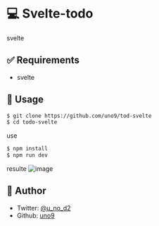  # 💻 Svelte-todo
svelte

## ✅ Requirements
- svelte

## 🚀 Usage
```bash
$ git clone https://github.com/uno9/tod-svelte
$ cd todo-svelte
```
use
```bash
$ npm install
$ npm run dev
```
resulte
![image](https://user-images.githubusercontent.com/47252405/106358020-01dfae00-634d-11eb-9378-9c65ac3d39af.png)

## 👤 Author
- Twitter: [@u_no_d2](https://twitter.com/u_no_d2)
- Github: [uno9](https://github.com/uno9)